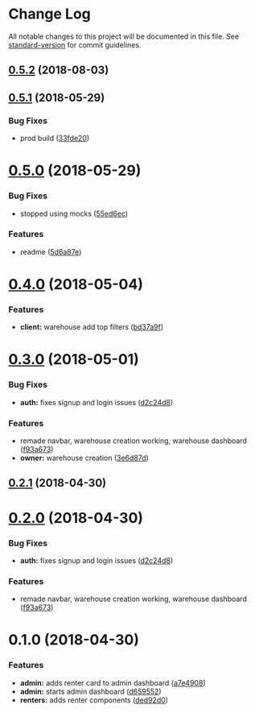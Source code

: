 # Change Log

All notable changes to this project will be documented in this file. See [standard-version](https://github.com/conventional-changelog/standard-version) for commit guidelines.

<a name="0.5.2"></a>
## [0.5.2](https://gitlab.com/Tott0/Caxtor/compare/v0.5.1...v0.5.2) (2018-08-03)



<a name="0.5.1"></a>
## [0.5.1](https://gitlab.com/Tott0/Caxtor/compare/v0.5.0...v0.5.1) (2018-05-29)


### Bug Fixes

* prod build ([33fde20](https://gitlab.com/Tott0/Caxtor/commit/33fde20))



<a name="0.5.0"></a>
# [0.5.0](https://gitlab.com/Tott0/Caxtor/compare/v0.4.0...v0.5.0) (2018-05-29)


### Bug Fixes

* stopped using mocks ([55ed6ec](https://gitlab.com/Tott0/Caxtor/commit/55ed6ec))


### Features

* readme ([5d6a87e](https://gitlab.com/Tott0/Caxtor/commit/5d6a87e))



<a name="0.4.0"></a>
# [0.4.0](https://gitlab.com/Tott0/Caxtor/compare/v0.3.0...v0.4.0) (2018-05-04)


### Features

* **client:** warehouse add top filters ([bd37a9f](https://gitlab.com/Tott0/Caxtor/commit/bd37a9f))



<a name="0.3.0"></a>
# [0.3.0](https://gitlab.com/Tott0/Caxtor/compare/v0.1.0...v0.3.0) (2018-05-01)


### Bug Fixes

* **auth:** fixes signup and login issues ([d2c24d8](https://gitlab.com/Tott0/Caxtor/commit/d2c24d8))


### Features

* remade navbar, warehouse creation working, warehouse dashboard ([f93a673](https://gitlab.com/Tott0/Caxtor/commit/f93a673))
* **owner:** warehouse creation ([3e6d87d](https://gitlab.com/Tott0/Caxtor/commit/3e6d87d))



<a name="0.2.1"></a>
## [0.2.1](https://gitlab.com/Tott0/Caxtor/compare/v0.2.0...v0.2.1) (2018-04-30)



<a name="0.2.0"></a>
# [0.2.0](https://gitlab.com/Tott0/Caxtor/compare/v0.1.0...v0.2.0) (2018-04-30)


### Bug Fixes

* **auth:** fixes signup and login issues ([d2c24d8](https://gitlab.com/Tott0/Caxtor/commit/d2c24d8))


### Features

* remade navbar, warehouse creation working, warehouse dashboard ([f93a673](https://gitlab.com/Tott0/Caxtor/commit/f93a673))



<a name="0.1.0"></a>
# 0.1.0 (2018-04-30)


### Features

* **admin:** adds renter card to admin dashboard ([a7e4908](https://gitlab.com/Tott0/Caxtor/commit/a7e4908))
* **admin:** starts admin dashboard ([d659552](https://gitlab.com/Tott0/Caxtor/commit/d659552))
* **renters:** adds renter components ([ded92d0](https://gitlab.com/Tott0/Caxtor/commit/ded92d0))
